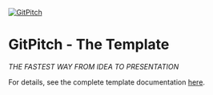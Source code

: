 [![GitPitch](https://gitpitch.com/assets/badge.svg)](https://gitpitch.com/kthoms/presentations/fosdem2019)

# GitPitch - The Template

*THE FASTEST WAY FROM IDEA TO PRESENTATION*

For details, see the complete template documentation [here](https://gitpitch.com/docs/the-template).

